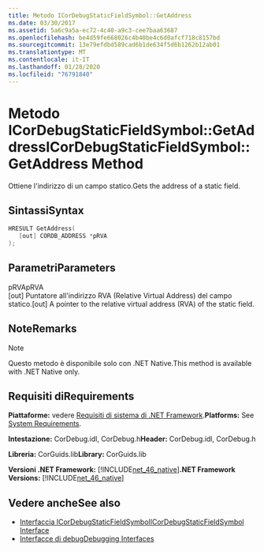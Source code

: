 ```yaml
---
title: Metodo ICorDebugStaticFieldSymbol::GetAddress
ms.date: 03/30/2017
ms.assetid: 5a6c9a5a-ec72-4c40-a9c3-cee7baa63687
ms.openlocfilehash: be4d59fe668026c4b40be4c6d0afcf718c8157bd
ms.sourcegitcommit: 13e79efdbd589cad6b1de634f5d6b1262b12ab01
ms.translationtype: MT
ms.contentlocale: it-IT
ms.lasthandoff: 01/28/2020
ms.locfileid: "76791840"
---
```

# <a name="icordebugstaticfieldsymbolgetaddress-method"></a><span data-ttu-id="a6521-102">Metodo ICorDebugStaticFieldSymbol::GetAddress</span><span class="sxs-lookup"><span data-stu-id="a6521-102">ICorDebugStaticFieldSymbol::GetAddress Method</span></span>
<span data-ttu-id="a6521-103">Ottiene l'indirizzo di un campo statico.</span><span class="sxs-lookup"><span data-stu-id="a6521-103">Gets the address of a static field.</span></span>  
  
## <a name="syntax"></a><span data-ttu-id="a6521-104">Sintassi</span><span class="sxs-lookup"><span data-stu-id="a6521-104">Syntax</span></span>  
  
```cpp  
HRESULT GetAddress(  
   [out] CORDB_ADDRESS *pRVA  
);  
```  
  
## <a name="parameters"></a><span data-ttu-id="a6521-105">Parametri</span><span class="sxs-lookup"><span data-stu-id="a6521-105">Parameters</span></span>  
 <span data-ttu-id="a6521-106">pRVA</span><span class="sxs-lookup"><span data-stu-id="a6521-106">pRVA</span></span>  
 <span data-ttu-id="a6521-107">[out] Puntatore all'indirizzo RVA (Relative Virtual Address) del campo statico.</span><span class="sxs-lookup"><span data-stu-id="a6521-107">[out] A pointer to the relative virtual address (RVA) of the static field.</span></span>  
  
## <a name="remarks"></a><span data-ttu-id="a6521-108">Note</span><span class="sxs-lookup"><span data-stu-id="a6521-108">Remarks</span></span>  
  
> [!NOTE]
> <span data-ttu-id="a6521-109">Questo metodo è disponibile solo con .NET Native.</span><span class="sxs-lookup"><span data-stu-id="a6521-109">This method is available with .NET Native only.</span></span>  
  
## <a name="requirements"></a><span data-ttu-id="a6521-110">Requisiti di</span><span class="sxs-lookup"><span data-stu-id="a6521-110">Requirements</span></span>  
 <span data-ttu-id="a6521-111">**Piattaforme:** vedere [Requisiti di sistema di .NET Framework](../../../../docs/framework/get-started/system-requirements.md).</span><span class="sxs-lookup"><span data-stu-id="a6521-111">**Platforms:** See [System Requirements](../../../../docs/framework/get-started/system-requirements.md).</span></span>  
  
 <span data-ttu-id="a6521-112">**Intestazione:** CorDebug.idl, CorDebug.h</span><span class="sxs-lookup"><span data-stu-id="a6521-112">**Header:** CorDebug.idl, CorDebug.h</span></span>  
  
 <span data-ttu-id="a6521-113">**Libreria:** CorGuids.lib</span><span class="sxs-lookup"><span data-stu-id="a6521-113">**Library:** CorGuids.lib</span></span>  
  
 <span data-ttu-id="a6521-114">**Versioni .NET Framework:** [!INCLUDE[net_46_native](../../../../includes/net-46-native-md.md)]</span><span class="sxs-lookup"><span data-stu-id="a6521-114">**.NET Framework Versions:** [!INCLUDE[net_46_native](../../../../includes/net-46-native-md.md)]</span></span>  
  
## <a name="see-also"></a><span data-ttu-id="a6521-115">Vedere anche</span><span class="sxs-lookup"><span data-stu-id="a6521-115">See also</span></span>

- [<span data-ttu-id="a6521-116">Interfaccia ICorDebugStaticFieldSymbol</span><span class="sxs-lookup"><span data-stu-id="a6521-116">ICorDebugStaticFieldSymbol Interface</span></span>](icordebugstaticfieldsymbol-interface.md)
- [<span data-ttu-id="a6521-117">Interfacce di debug</span><span class="sxs-lookup"><span data-stu-id="a6521-117">Debugging Interfaces</span></span>](debugging-interfaces.md)
